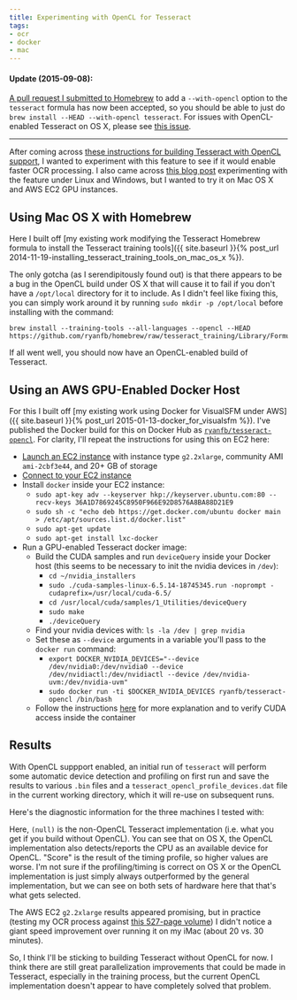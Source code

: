 ```yaml
---
title: Experimenting with OpenCL for Tesseract
tags:
- ocr
- docker
- mac
---
```


#### Update (2015-09-08):
[A pull request I submitted to Homebrew](https://github.com/Homebrew/homebrew/pull/43223) to add a `--with-opencl` option to the `tesseract` formula has now been accepted, so you should be able to just do `brew install --HEAD --with-opencl tesseract`. For issues with OpenCL-enabled Tesseract on OS X, please see [this issue](https://github.com/tesseract-ocr/tesseract/issues/71).

***

After coming across [these instructions for building Tesseract with OpenCL support](https://code.google.com/p/tesseract-ocr/wiki/TesseractOpenCL), I wanted to experiment with this feature to see if it would enable faster OCR processing. I also came across [this blog post](http://www.sk-spell.sk.cx/tesseract-meets-the-opencl-first-test) experimenting with the feature under Linux and Windows, but I wanted to try it on Mac OS X and AWS EC2 GPU instances.

## Using Mac OS X with Homebrew

Here I built off [my existing work modifying the Tesseract Homebrew formula to install the Tesseract training tools]({{ site.baseurl }}{% post_url 2014-11-19-installing_tesseract_training_tools_on_mac_os_x %}).

The only gotcha (as I serendipitously found out) is that there appears to be a bug in the OpenCL build under OS X that will cause it to fail if you don't have a `/opt/local` directory for it to include. As I didn't feel like fixing this, you can simply work around it by running `sudo mkdir -p /opt/local` before installing with the command:

    brew install --training-tools --all-languages --opencl --HEAD https://github.com/ryanfb/homebrew/raw/tesseract_training/Library/Formula/tesseract.rb

If all went well, you should now have an OpenCL-enabled build of Tesseract.

## Using an AWS GPU-Enabled Docker Host

For this I built off [my existing work using Docker for VisualSFM under AWS]({{ site.baseurl }}{% post_url 2015-01-13-docker_for_visualsfm %}). I've published the Docker build for this on Docker Hub as [`ryanfb/tesseract-opencl`](https://registry.hub.docker.com/u/ryanfb/tesseract-opencl/). For clarity, I'll repeat the instructions for using this on EC2 here:

 * [Launch an EC2 instance](http://docs.aws.amazon.com/AWSEC2/latest/UserGuide/ec2-launch-instance_linux.html) with instance type `g2.2xlarge`, community AMI `ami-2cbf3e44`, and 20+ GB of storage
 * [Connect to your EC2 instance](http://docs.aws.amazon.com/AWSEC2/latest/UserGuide/ec2-connect-to-instance-linux.html)
 * Install `docker` inside your EC2 instance:
   * `sudo apt-key adv --keyserver hkp://keyserver.ubuntu.com:80 --recv-keys 36A1D7869245C8950F966E92D8576A8BA88D21E9`
   * `sudo sh -c "echo deb https://get.docker.com/ubuntu docker main > /etc/apt/sources.list.d/docker.list"`
   * `sudo apt-get update`
   * `sudo apt-get install lxc-docker`
 * Run a GPU-enabled Tesseract docker image:
   * Build the CUDA samples and run `deviceQuery` inside your Docker host (this seems to be necessary to init the nvidia devices in `/dev`):
     * `cd ~/nvidia_installers`
     * `sudo ./cuda-samples-linux-6.5.14-18745345.run -noprompt -cudaprefix=/usr/local/cuda-6.5/`
     * `cd /usr/local/cuda/samples/1_Utilities/deviceQuery`
     * `sudo make`
     * `./deviceQuery`
   * Find your nvidia devices with: `ls -la /dev | grep nvidia`
   * Set these as `--device` arguments in a variable you'll pass to the `docker run` command:
     * `export DOCKER_NVIDIA_DEVICES="--device /dev/nvidia0:/dev/nvidia0 --device /dev/nvidiactl:/dev/nvidiactl --device /dev/nvidia-uvm:/dev/nvidia-uvm"`
     * `sudo docker run -ti $DOCKER_NVIDIA_DEVICES ryanfb/tesseract-opencl /bin/bash`
   * Follow the instructions [here](http://tleyden.github.io/blog/2014/10/25/docker-on-aws-gpu-ubuntu-14-dot-04-slash-cuda-6-dot-5/) for more explanation and to verify CUDA access inside the container

## Results

With OpenCL suppport enabled, an initial run of `tesseract` will perform some automatic device detection and profiling on first run and save the results to various `.bin` files and a `tesseract_opencl_profile_devices.dat` file in the current working directory, which it will re-use on subsequent runs.

Here's the diagnostic information for the three machines I tested with:

<script src="https://gist.github.com/ryanfb/3f6c266f86bc9e8c5ac6.js"></script>

Here, `(null)` is the non-OpenCL Tesseract implementation (i.e. what you get if you build without OpenCL). You can see that on OS X, the OpenCL implementation also detects/reports the CPU as an available device for OpenCL. "Score" is the result of the timing profile, so higher values are worse. I'm not sure if the profiling/timing is correct on OS X or the OpenCL implementation is just simply always outperformed by the general implementation, but we can see on both sets of hardware here that that's what gets selected.

The AWS EC2 `g2.2xlarge` results appeared promising, but in practice (testing my OCR process against [this 527-page volume](https://archive.org/details/virorumceleberr01bousgoog)) I didn't notice a giant speed improvement over running it on my iMac (about 20 vs. 30 minutes).

So, I think I'll be sticking to building Tesseract without OpenCL for now. I think there are still great parallelization improvements that could be made in Tesseract, especially in the training process, but the current OpenCL implementation doesn't appear to have completely solved that problem.
